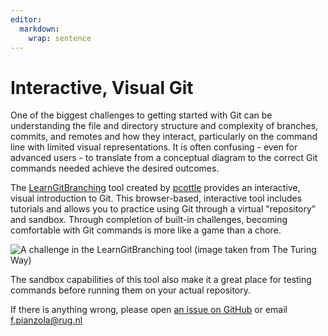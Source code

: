 ```yaml
---
editor: 
  markdown: 
    wrap: sentence
---
```


# Interactive, Visual Git

One of the biggest challenges to getting started with Git can be understanding the file and directory structure and complexity of branches, commits, and remotes and how they interact, particularly on the command line with limited visual representations.
It is often confusing - even for advanced users - to translate from a conceptual diagram to the correct Git commands needed achieve the desired outcomes.

The [LearnGitBranching](https://learngitbranching.js.org/) tool created by [pcottle](https://github.com/pcottle/learnGitBranching) provides an interactive, visual introduction to Git.
This browser-based, interactive tool includes tutorials and allows you to practice using Git through a virtual "repository" and sandbox.
Through completion of built-in challenges, becoming comfortable with Git commands is more like a game than a chore.

![A challenge in the LearnGitBranching tool (image taken from [The Turing Way](https://the-turing-way.netlify.app/reproducible-research/vcs/vcs-git-interactive.html))](../images/interactive-learn-git.png)

The sandbox capabilities of this tool also make it a great place for testing commands before running them on your actual repository.


If there is anything wrong, please open [an issue on GitHub](https://github.com/GroningenDH/Cultural-Analytics-Open-Science-Guide/issues) or email f.pianzola@rug.nl

